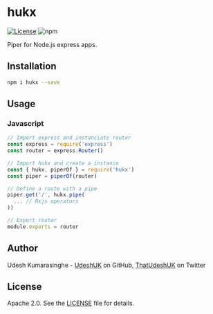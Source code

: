 # hukx

[![License](https://img.shields.io/badge/License-Apache%202.0-blue.svg)](https://opensource.org/licenses/Apache-2.0)
![npm](https://img.shields.io/npm/v/hukx.svg)

Piper for Node.js express apps.

## Installation 
```sh
npm i hukx --save
```

## Usage
### Javascript
```javascript
// Import express and instanciate router
const express = require('express')
const router = express.Router()

// Import hukx and create a instance
const { hukx, piperOf } = require('hukx')
const piper = piperOf(router)

// Define a route with a pipe
piper.get('/', hukx.pipe(
  ... // Rxjs operators
))

// Export router
module.exports = router
```

## Author
Udesh Kumarasinghe - [UdeshUK][1] on GitHub, [ThatUdeshUK][2] on Twitter

## License
Apache 2.0. See the [LICENSE][3] file for details.

[1]: https://github.com/UdeshUK
[2]: https://twitter.com/ThatUdeshUK
[3]: https://github.com/UdeshUK/huk/blob/master/LICENSE.txt
